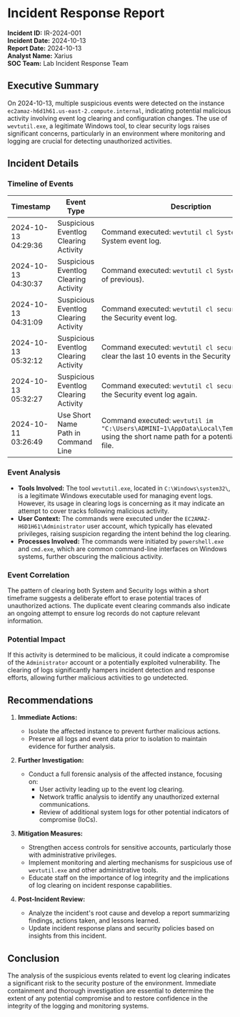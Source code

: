 












# Incident Response Report

**Incident ID:** IR-2024-001  
**Incident Date:** 2024-10-13  
**Report Date:** 2024-10-13  
**Analyst Name:** Xarius  
**SOC Team:** Lab Incident Response Team  

## Executive Summary
On 2024-10-13, multiple suspicious events were detected on the instance `ec2amaz-h6d1h61.us-east-2.compute.internal`, indicating potential malicious activity involving event log clearing and configuration changes. The use of `wevtutil.exe`, a legitimate Windows tool, to clear security logs raises significant concerns, particularly in an environment where monitoring and logging are crucial for detecting unauthorized activities. 

## Incident Details

### Timeline of Events
| Timestamp              | Event Type                                 | Description                                                                                                                                                   |
|------------------------|--------------------------------------------|---------------------------------------------------------------------------------------------------------------------------------------------------------------|
| 2024-10-13 04:29:36    | Suspicious Eventlog Clearing Activity      | Command executed: `wevtutil cl System` to clear the System event log.                                                                                      |
| 2024-10-13 04:30:37    | Suspicious Eventlog Clearing Activity      | Command executed: `wevtutil cl System` (duplicate of previous).                                                                                             |
| 2024-10-13 04:31:09    | Suspicious Eventlog Clearing Activity      | Command executed: `wevtutil cl security` to clear the Security event log.                                                                                   |
| 2024-10-13 05:32:12    | Suspicious Eventlog Clearing Activity      | Command executed: `wevtutil cl security /c:10` to clear the last 10 events in the Security event log.                                                       |
| 2024-10-13 05:32:27    | Suspicious Eventlog Clearing Activity      | Command executed: `wevtutil cl security` to clear the Security event log again.                                                                             |
| 2024-10-11 03:26:49    | Use Short Name Path in Command Line       | Command executed: `wevtutil im "C:\Users\ADMINI~1\AppData\Local\Temp\2\MAN8.tmp"` using the short name path for a potentially malicious file.                |

### Event Analysis
- **Tools Involved:** The tool `wevtutil.exe`, located in `C:\Windows\system32\`, is a legitimate Windows executable used for managing event logs. However, its usage in clearing logs is concerning as it may indicate an attempt to cover tracks following malicious activity.
- **User Context:** The commands were executed under the `EC2AMAZ-H6D1H61\Administrator` user account, which typically has elevated privileges, raising suspicion regarding the intent behind the log clearing.
- **Processes Involved:** The commands were initiated by `powershell.exe` and `cmd.exe`, which are common command-line interfaces on Windows systems, further obscuring the malicious activity. 

### Event Correlation
The pattern of clearing both System and Security logs within a short timeframe suggests a deliberate effort to erase potential traces of unauthorized actions. The duplicate event clearing commands also indicate an ongoing attempt to ensure log records do not capture relevant information.

### Potential Impact
If this activity is determined to be malicious, it could indicate a compromise of the `Administrator` account or a potentially exploited vulnerability. The clearing of logs significantly hampers incident detection and response efforts, allowing further malicious activities to go undetected.

## Recommendations
1. **Immediate Actions:**
   - Isolate the affected instance to prevent further malicious actions.
   - Preserve all logs and event data prior to isolation to maintain evidence for further analysis.

2. **Further Investigation:**
   - Conduct a full forensic analysis of the affected instance, focusing on:
     - User activity leading up to the event log clearing.
     - Network traffic analysis to identify any unauthorized external communications.
     - Review of additional system logs for other potential indicators of compromise (IoCs).

3. **Mitigation Measures:**
   - Strengthen access controls for sensitive accounts, particularly those with administrative privileges.
   - Implement monitoring and alerting mechanisms for suspicious use of `wevtutil.exe` and other administrative tools.
   - Educate staff on the importance of log integrity and the implications of log clearing on incident response capabilities.

4. **Post-Incident Review:**
   - Analyze the incident's root cause and develop a report summarizing findings, actions taken, and lessons learned.
   - Update incident response plans and security policies based on insights from this incident.

## Conclusion
The analysis of the suspicious events related to event log clearing indicates a significant risk to the security posture of the environment. Immediate containment and thorough investigation are essential to determine the extent of any potential compromise and to restore confidence in the integrity of the logging and monitoring systems.
